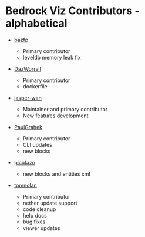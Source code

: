 # Bedrock Viz Contributors - alphabetical

* [bazfp](https://github.com/bazfp)

  * Primary contributor
  * leveldb memory leak fix

* [DazWorrall](https://github.com/DazWorrall)

  * Primary contributor
  * dockerfile
  
* [jasper-wan](https://github.com/jasper-wan)

  * Maintainer and primary contributor
  * New features development

* [PaulGrahek](https://github.com/paulgrahek)

  * Primary contributor
  * CLI updates
  * new blocks
  
* [picotazo](https://github.com/picotazo)  

  * new blocks and entities xml

* [tomnolan](http://github.com/tomnolan)

  * Primary contributor
  * nether update support
  * code cleanup
  * help docs
  * bug fixes
  * viewer updates
